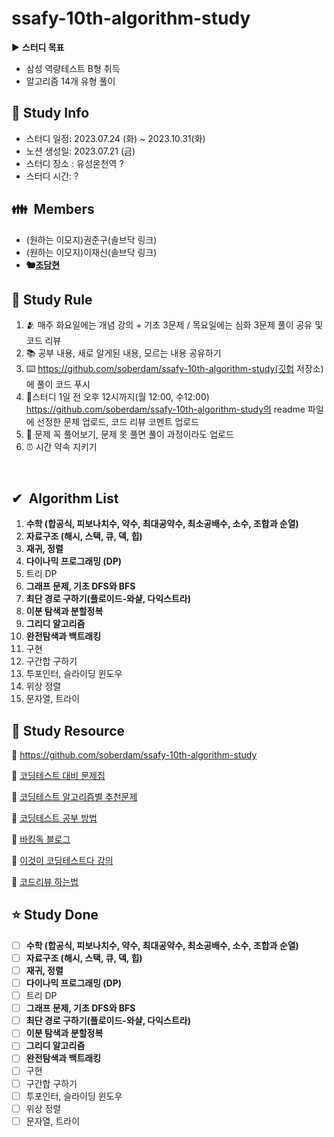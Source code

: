 # ssafy-10th-algorithm-study

▶️ **스터디 목표**

- 삼성 역량테스트 B형 취득
- 알고리즘 14개 유형 풀이

## 📜 Study Info

- 스터디 일정: 2023.07.24 (화) ~ 2023.10.31(화)
- 노션 생성일: 2023.07.21 (금)
- 스터디 장소 : 유성온천역 ?
- 스터디 시간: ?

## 👪  Members

- (원하는 이모지)권준구(솔브닥 링크)
- (원하는 이모지)이재신(솔브닥 링크)
- **🐿️[조담현](https://solved.ac/profile/whekagus123)**

## 🤝 Study Rule

1. 🫂 매주 화요일에는 개념 강의 + 기초 3문제 / 목요일에는 심화 3문제 풀이 공유 및 코드 리뷰
2. 📚 공부 내용, 새로 알게된 내용, 모르는 내용 공유하기
3. ⌨️ https://github.com/soberdam/ssafy-10th-algorithm-study(깃헙 저장소) 에 풀이 코드 푸시 
4. 🧐스터디 1일 전 오후 12시까지(월 12:00, 수12:00) https://github.com/soberdam/ssafy-10th-algorithm-study의 readme 파일에 선정한 문제 업로드, 코드 리뷰 코멘트 업로드
5. 📝 문제 꼭 풀어보기, 문제 못 풀면 풀이 과정이라도 업로드
6. ⏰ 시간 약속 지키기

 

## ✔  Algorithm List

1. **수학 (합공식, 피보나치수, 약수, 최대공약수, 최소공배수, 소수, 조합과 순열)**
2. **자료구조 (해시, 스택, 큐, 덱, 힙)**
3. **재귀, 정렬**
4. **다이나믹 프로그래밍 (DP)**
5. 트리 DP
6. **그래프 문제, 기초 DFS와 BFS**
7. **최단 경로 구하기(플로이드-와샬, 다익스트라)**
8. **이분 탐색과 분할정복**
9. **그리디 알고리즘**
10. **완전탐색과 백트래킹**
11. 구현
12. 구간합 구하기
13. 투포인터, 슬라이딩 윈도우
14. 위상 정렬
15. 문자열, 트라이

## 📝 Study Resource

📃 https://github.com/soberdam/ssafy-10th-algorithm-study

📃 [코딩테스트 대비 문제집](https://github.com/tony9402/baekjoon)

📃 [코딩테스트 알고리즘별 추천문제](https://dev-dain.tistory.com/155)

📃 [코딩테스트 공부 방법](https://plzrun.tistory.com/entry/%EC%95%8C%EA%B3%A0%EB%A6%AC%EC%A6%98-%EB%AC%B8%EC%A0%9C%ED%92%80%EC%9D%B4PS-%EC%8B%9C%EC%9E%91%ED%95%98%EA%B8%B0)

📃 [바킹독 블로그](https://blog.encrypted.gg/)

📃 [이것이 코딩테스트다 강의](https://www.youtube.com/watch?v=m-9pAwq1o3w&list=PLRx0vPvlEmdAghTr5mXQxGpHjWqSz0dgC&index=1)

📃 [코드리뷰 하는법](https://joyful-development.tistory.com/14)

## ⭐ Study Done

- [ ]  **수학 (합공식, 피보나치수, 약수, 최대공약수, 최소공배수, 소수, 조합과 순열)**
- [ ]  **자료구조 (해시, 스택, 큐, 덱, 힙)**
- [ ]  **재귀, 정렬**
- [ ]  **다이나믹 프로그래밍 (DP)**
- [ ]  트리 DP
- [ ]  **그래프 문제, 기초 DFS와 BFS**
- [ ]  **최단 경로 구하기(플로이드-와샬, 다익스트라)**
- [ ]  **이분 탐색과 분할정복**
- [ ]  **그리디 알고리즘**
- [ ]  **완전탐색과 백트래킹**
- [ ]  구현
- [ ]  구간합 구하기
- [ ]  투포인터, 슬라이딩 윈도우
- [ ]  위상 정렬
- [ ]  문자열, 트라이
